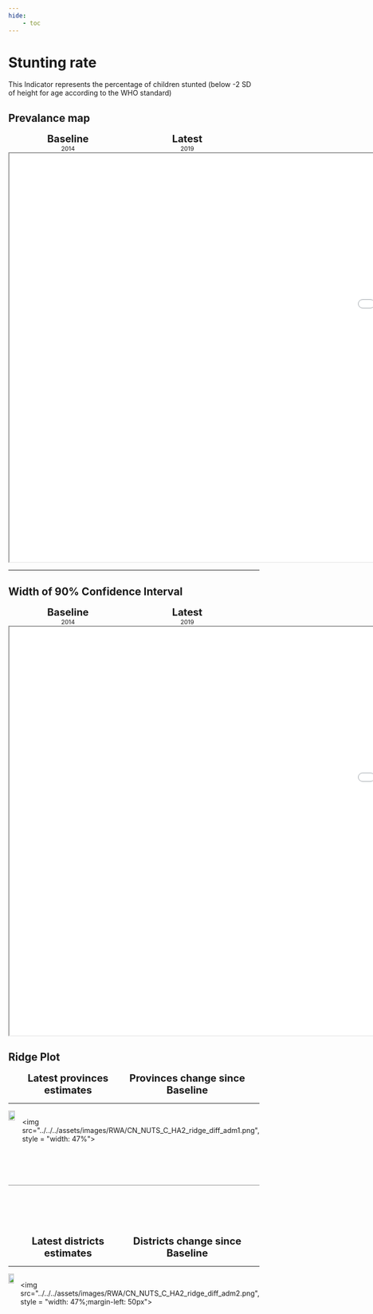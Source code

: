 ```yaml
---
hide:
    - toc
---
```

# Stunting rate

This Indicator represents the percentage of children stunted (below -2 SD of height for age according to the WHO standard)

## Prevalance map

<div style="width: 95%; display:grid; grid-template-columns: repeat(2, 1fr); gap: 0px; text-align:center; font-weight:bold;x">
  <div style="font-size: 20px">Baseline</div>
  <div style="font-size: 20px">Latest</div>
</div>

<div style="width: 95%; display:grid; grid-template-columns: repeat(2, 1fr); gap: 0px; text-align:center;">
  <div style="font-size: 12px">2014</div>
  <div style="font-size: 12px">2019</div>
</div>

<iframe src="../../../assets/images/RWA/CN_NUTS_C_HA2_detail.html" style = "width: 2000px; height: 820px"></iframe>

---

## Width of 90% Confidence Interval

<div style="width: 95%; display:grid; grid-template-columns: repeat(2, 1fr); gap: 0px; text-align:center; font-weight:bold;x">
  <div style="font-size: 20px">Baseline</div>
  <div style="font-size: 20px">Latest</div>
</div>

<div style="width: 95%; display:grid; grid-template-columns: repeat(2, 1fr); gap: 0px; text-align:center;">
  <div style="font-size: 12px">2014</div>
  <div style="font-size: 12px">2019</div>
</div>

<iframe src="../../../assets/images/RWA/CN_NUTS_C_HA2_detail_ci.html" style = "width: 2000px; height: 820px"></iframe>


## Ridge Plot

<div style="width: 95%; display:grid; grid-template-columns: repeat(2, 1fr); gap: 0px; text-align:center; font-weight:bold;x">
  <div style="font-size: 20px">Latest provinces estimates</div>
  <div style="font-size: 20px">Provinces change since Baseline</div>
</div>

---

<div style="display: flex">
<img src="../../../assets/images/RWA/CN_NUTS_C_HA2_ridge_adm1.png", style = "width: 47%">

<img src="../../../assets/images/RWA/CN_NUTS_C_HA2_ridge_diff_adm1.png", style = "width: 47%">

</div>

<hr style="height: 1px; background-color: #8c8c8cff; border: none; margin: 20px 0; margin-bottom: 100px; margin-top: 70px;">


<div style="width: 95%; display:grid; grid-template-columns: repeat(2, 1fr); gap: 0px; text-align:center; font-weight:bold;x">
  <div style="font-size: 20px">Latest districts estimates</div>
  <div style="font-size: 20px">Districts change since Baseline</div>
</div>

---

<div style="display: flex">
<img src="../../../assets/images/RWA/CN_NUTS_C_HA2_ridge_adm2.png", style = "width: 47%">

<img src="../../../assets/images/RWA/CN_NUTS_C_HA2_ridge_diff_adm2.png", style = "width: 47%;margin-left: 50px">

</div>